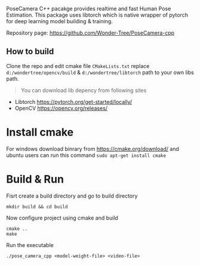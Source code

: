 PoseCamera C++ pacakge provides realtime and fast Human Pose Estimation. This package uses libtorch which is native wrapper of pytorch for deep learning model building & training. 

Repository page: https://github.com/Wonder-Tree/PoseCamera-cpp

## How to build
Clone the repo and edit cmake file `CMakeLists.txt` replace `d:/wondertree/opencv/build` & `d:/wondertree/libtorch` path to your own libs path. 

> You can download lib depency from following sites

* Libtorch https://pytorch.org/get-started/locally/
* OpenCV https://opencv.org/releases/

# Install cmake
For windows download binrary from https://cmake.org/download/ and ubuntu users can run this command `sudo apt-get install cmake`

# Build & Run

Fisrt create a build directory and go to build directory
```
mkdir build && cd build
```

Now configure project using cmake and build
```
cmake ..
make
```

Run the executable
```
./pose_camera_cpp <model-weight-file> <video-file>
```
